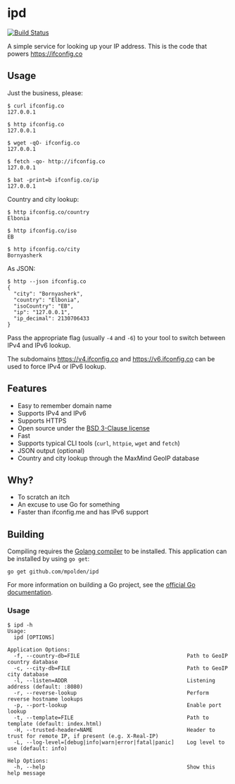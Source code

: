 # ipd

[![Build Status](https://travis-ci.org/mpolden/ipd.svg)](https://travis-ci.org/mpolden/ipd)

A simple service for looking up your IP address. This is the code that powers
https://ifconfig.co

## Usage

Just the business, please:

```
$ curl ifconfig.co
127.0.0.1

$ http ifconfig.co
127.0.0.1

$ wget -qO- ifconfig.co
127.0.0.1

$ fetch -qo- http://ifconfig.co
127.0.0.1

$ bat -print=b ifconfig.co/ip
127.0.0.1
```

Country and city lookup:

```
$ http ifconfig.co/country
Elbonia

$ http ifconfig.co/iso
EB

$ http ifconfig.co/city
Bornyasherk
```

As JSON:

```
$ http --json ifconfig.co
{
  "city": "Bornyasherk",
  "country": "Elbonia",
  "isoCountry": "EB",
  "ip": "127.0.0.1",
  "ip_decimal": 2130706433
}
```

Pass the appropriate flag (usually `-4` and `-6`) to your tool to switch between
IPv4 and IPv6 lookup.

The subdomains https://v4.ifconfig.co and https://v6.ifconfig.co can be used to
force IPv4 or IPv6 lookup.

## Features

* Easy to remember domain name
* Supports IPv4 and IPv6
* Supports HTTPS
* Open source under the [BSD 3-Clause license](https://opensource.org/licenses/BSD-3-Clause)
* Fast
* Supports typical CLI tools (`curl`, `httpie`, `wget` and `fetch`)
* JSON output (optional)
* Country and city lookup through the MaxMind GeoIP database

## Why?

* To scratch an itch
* An excuse to use Go for something
* Faster than ifconfig.me and has IPv6 support

## Building

Compiling requires the [Golang compiler](https://golang.org/) to be installed.
This application can be installed by using `go get`:

`go get github.com/mpolden/ipd`

For more information on building a Go project, see the [official Go
documentation](https://golang.org/doc/code.html).

### Usage

```
$ ipd -h
Usage:
  ipd [OPTIONS]

Application Options:
  -f, --country-db=FILE                                  Path to GeoIP country database
  -c, --city-db=FILE                                     Path to GeoIP city database
  -l, --listen=ADDR                                      Listening address (default: :8080)
  -r, --reverse-lookup                                   Perform reverse hostname lookups
  -p, --port-lookup                                      Enable port lookup
  -t, --template=FILE                                    Path to template (default: index.html)
  -H, --trusted-header=NAME                              Header to trust for remote IP, if present (e.g. X-Real-IP)
  -L, --log-level=[debug|info|warn|error|fatal|panic]    Log level to use (default: info)

Help Options:
  -h, --help                                             Show this help message
```
